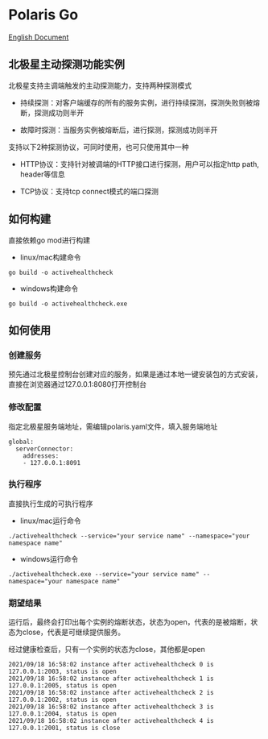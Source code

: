 # Polaris Go

[English Document](./README.md)

## 北极星主动探测功能实例

北极星支持主调端触发的主动探测能力，支持两种探测模式

- 持续探测：对客户端缓存的所有的服务实例，进行持续探测，探测失败则被熔断，探测成功则半开

- 故障时探测：当服务实例被熔断后，进行探测，探测成功则半开

支持以下2种探测协议，可同时使用，也可只使用其中一种

- HTTP协议：支持针对被调端的HTTP接口进行探测，用户可以指定http path, header等信息

- TCP协议：支持tcp connect模式的端口探测

## 如何构建

直接依赖go mod进行构建

- linux/mac构建命令
```
go build -o activehealthcheck
```
- windows构建命令
```
go build -o activehealthcheck.exe
```

## 如何使用

### 创建服务

预先通过北极星控制台创建对应的服务，如果是通过本地一键安装包的方式安装，直接在浏览器通过127.0.0.1:8080打开控制台

### 修改配置

指定北极星服务端地址，需编辑polaris.yaml文件，填入服务端地址

```
global:
  serverConnector:
    addresses:
    - 127.0.0.1:8091
```

### 执行程序

直接执行生成的可执行程序

- linux/mac运行命令
```
./activehealthcheck --service="your service name" --namespace="your namespace name"
```

- windows运行命令
```
./activehealthcheck.exe --service="your service name" --namespace="your namespace name"
```

### 期望结果

运行后，最终会打印出每个实例的熔断状态，状态为open，代表的是被熔断，状态为close，代表是可继续提供服务。

经过健康检查后，只有一个实例的状态为close，其他都是open

```
2021/09/18 16:58:02 instance after activehealthcheck 0 is 127.0.0.1:2003, status is open
2021/09/18 16:58:02 instance after activehealthcheck 1 is 127.0.0.1:2005, status is open
2021/09/18 16:58:02 instance after activehealthcheck 2 is 127.0.0.1:2002, status is open
2021/09/18 16:58:02 instance after activehealthcheck 3 is 127.0.0.1:2004, status is open
2021/09/18 16:58:02 instance after activehealthcheck 4 is 127.0.0.1:2001, status is close
```